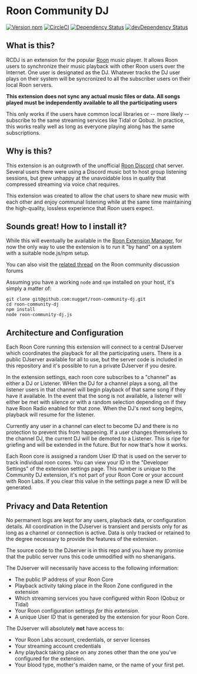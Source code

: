 # Roon Community DJ

[![Version npm](https://img.shields.io/npm/v/roon-community-dj.svg?logo=npm)](https://www.npmjs.com/macnugget/roon-community-dj) [![CircleCI](https://circleci.com/gh/nugget/roon-community-dj.svg?style=shield)](https://circleci.com/gh/nugget/roon-community-dj) [![Dependency Status](https://david-dm.org/nugget/roon-community-dj/status.svg)](https://david-dm.org/nugget/roon-community-dj) [![devDependency Status](https://david-dm.org/nugget/roon-community-dj/dev-status.svg)](https://david-dm.org/nugget/roon-community-dj?type=dev)

## What is this?

RCDJ is an extension for the popular [Roon] music player.  It allows Roon users
to synchronize their music playback with other Roon users over the Internet.
One user is designated as the DJ.  Whatever tracks the DJ user plays on their
system will be syncronized to all the subscriber users on their local Roon
servers.

**This extension does not sync any actual music files or data.  All songs played
must be independently available to all the participating users**

This only works if the users have common local libraries or -- more likely --
subscribe to the same streaming services like Tidal or Qobuz.  In practice,
this works really well as long as everyone playing along has the same
subscriptions.

## Why is this?

This extension is an outgrowth of the unofficial [Roon Discord] chat server.
Several users there were using a Discord music bot to host group listening
sessions, but grew unhappy at the unavoidable loss in quality that compressed
streaming via voice chat requires.

This extension was created to allow the chat users to share new music with each
other and enjoy communal listening while at the same time maintaining the
high-quality, lossless experience that Roon users expect.

## Sounds great!  How to I install it?

While this will eventually be available in the [Roon Extension Manager], for
now the only way to use the extension is to run it "by hand" on a system with
a suitable node.js/npm setup.

You can also visit the [related thread] on the Roon community discussion forums

Assuming you have a working `node` and `npm` installed on your host, it's
simply a matter of:

```
git clone git@github.com:nugget/roon-community-dj.git
cd roon-community-dj
npm install
node roon-community-dj.js
```

## Architecture and Configuration

Each Roon Core running this extension will connect to a central DJserver which
coordinates the playback for all the participating users.  There is a public
DJserver available for all to use, but the server code is included in this
repository and it's possible to run a private DJserver if you desire.

In the extension settings, each roon core subscribes to a "channel" as either
a DJ or Listener.  WHen the DJ for a channel plays a song, all the listener
users in that channel will begin playback of that same song if they have it
available.  In the event that the song is not available, a listener will either
be met with silence or with a random selection depending on if they have Roon
Radio enabled for that zone.  When the DJ's next song begins, playback will
resume for the listener.

Currently any user in a channel can elect to become DJ and there is no
protection to prevent this from happening.  If a user changes themselves to the
channel DJ, the current DJ will be demoted to a Listener.  This is ripe for
griefing and will be extended in the future.  But for now that's how it works.

Each Roon core is assigned a random User ID that is used on the server to track
individual roon cores. You can view your ID in the "Developer Settings" of the
extension settings page.  This number is unique to the Community DJ extension,
it's not part of your Roon Core or your account with Roon Labs.  If you clear
this value in the settings page a new ID will be generated.

## Privacy and Data Retention

No permanent logs are kept for any users, playback data, or configuration
details.  All coordination in the DJserver is transient and persists only for
as long as a channel or connection is active.  Data is only tracked or retained
to the degree necessary to provide the features of the extension.

The source code to the DJserver is in this repo and you have my promise that
the public server runs this code unmodified with no shenanigans.

The DJserver will necessarily have access to the following information:

* The public IP address of your Roon Core
* Playback activity taking place in the Roon Zone configured in the extension
* Which streaming services you have configured within Roon (Qobuz or Tidal)
* Your Roon configuration settings *for this extension*.
* A unique User ID that is generated by the extension for your Roon Core.

The DJserver will absolutely **not** have access to:

* Your Roon Labs account, credentials, or server licenses
* Your streaming account credentials
* Any playback taking place on any zones other than the one you've configured
  for the extension.
* Your blood type, mother's maiden name, or the name of your first pet.

[Roon]: https://roonlabs.com/
[Roon Discord]: https://discord.gg/4yKPf26
[Roon Extension Manager]: https://github.com/TheAppgineer/roon-extension-manager/
[related thread]: https://community.roonlabs.com/t/roon-extension-community-dj/103079?u=nugget
